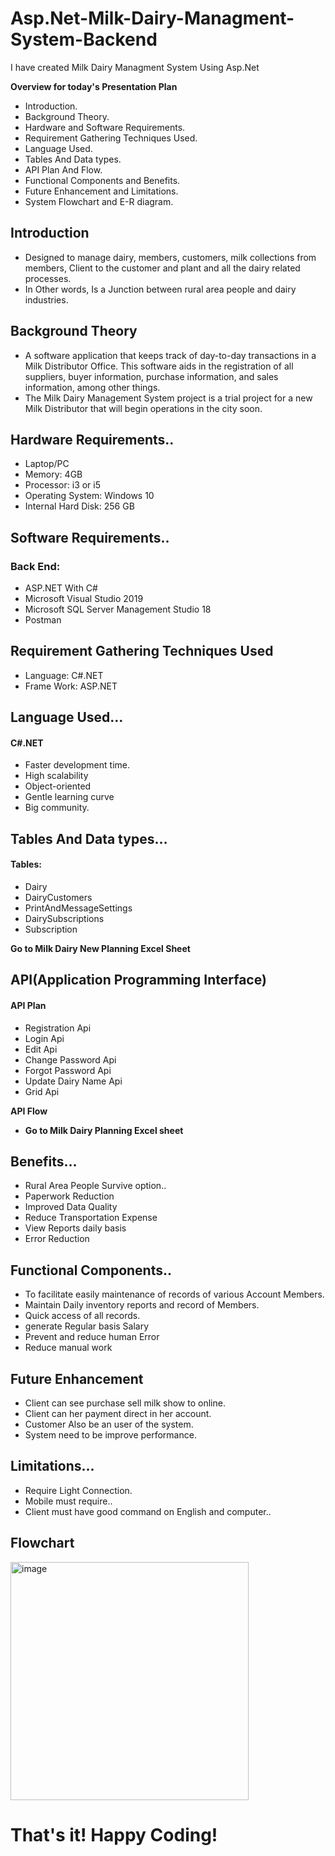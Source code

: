 # Asp.Net-Milk-Dairy-Managment-System-Backend
I have created Milk Dairy Managment System Using Asp.Net

**Overview for today's Presentation Plan**

- Introduction.
- Background Theory.
- Hardware and Software Requirements.
- Requirement Gathering Techniques Used.
- Language Used.
- Tables And Data types.
- API Plan And Flow.
- Functional Components and Benefits.
- Future Enhancement and Limitations.
- System Flowchart and E-R diagram.

## Introduction

- Designed to manage dairy, members, customers, milk collections from members, Client to the customer and plant and all the dairy related processes.
- In Other words, Is a Junction between rural area people and dairy industries. 

## Background Theory

- A software application that keeps track of day-to-day transactions in a Milk Distributor Office. This software aids in the registration of all suppliers, buyer    information, purchase information, and sales information, among other things.
- The Milk Dairy Management System project is a trial project for a new Milk Distributor that will begin operations in the city soon.

## Hardware Requirements..

- Laptop/PC
- Memory: 4GB
- Processor: i3 or i5
- Operating System: Windows 10
- Internal Hard Disk: 256 GB

## Software Requirements..

### Back End:

- ASP.NET With C#
- Microsoft Visual Studio 2019
- Microsoft SQL Server Management Studio 18
- Postman

## Requirement Gathering Techniques Used

- Language:  C#.NET
- Frame Work: ASP.NET

## Language Used…

#### C#.NET

- Faster development time. 
- High scalability
- Object-oriented
- Gentle learning curve
- Big community.

## Tables And Data types…

#### Tables:

- Dairy
- DairyCustomers
- PrintAndMessageSettings
- DairySubscriptions
- Subscription

**Go to Milk Dairy New Planning Excel Sheet**

## API(Application Programming Interface)

#### **API Plan**

- Registration Api
- Login Api
- Edit Api
- Change Password Api
- Forgot Password Api
- Update Dairy Name Api
- Grid Api

**API Flow**

- **Go to Milk Dairy Planning Excel sheet**


## Benefits…

- Rural Area People Survive option..
- Paperwork Reduction
- Improved Data Quality 
- Reduce Transportation Expense
- View Reports daily basis 
- Error Reduction

## Functional Components..

- To facilitate easily maintenance of records of various Account Members.
- Maintain Daily inventory reports and record of Members.
- Quick access of all records. 
- generate Regular basis Salary
- Prevent and reduce human Error
- Reduce manual work 

## Future Enhancement

- Client can see purchase sell milk show to online. 
- Client can her payment direct in her account. 
- Customer Also be an user of the system. 
- System need to be improve performance.

## Limitations…

- Require Light Connection.
- Mobile must require..
- Client must have good command on English and computer..

## Flowchart

<img width="381" alt="image" src="https://user-images.githubusercontent.com/103554765/225242338-9092cf0a-a708-4fc3-b9fa-c34a7a7a68e1.png">

# **That's it! Happy Coding!**





